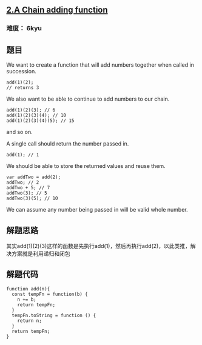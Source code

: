 ## [2.A Chain adding function](https://www.codewars.com/kata/539a0e4d85e3425cb0000a88/javascript)

### 难度： 6kyu

## 题目

We want to create a function that will add numbers together when called in succession.

```
add(1)(2);
// returns 3
```

We also want to be able to continue to add numbers to our chain.

```
add(1)(2)(3); // 6
add(1)(2)(3)(4); // 10
add(1)(2)(3)(4)(5); // 15
```

and so on.

A single call should return the number passed in.

```
add(1); // 1
```

We should be able to store the returned values and reuse them.

```
var addTwo = add(2);
addTwo; // 2
addTwo + 5; // 7
addTwo(3); // 5
addTwo(3)(5); // 10
```

We can assume any number being passed in will be valid whole number.

## 解题思路
其实add(1)(2)(3)这样的函数是先执行add(1)，然后再执行add(2)，以此类推，解决方案就是利用递归和闭包

## 解题代码
```
function add(n){
  const tempFn = function(b) {
    n += b;
    return tempFn;
  }
  tempFn.toString = function () {
    return n;
  }
  return tempFn;
}
```
